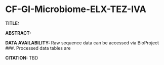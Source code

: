 # CF-GI-Microbiome-ELX-TEZ-IVA

**TITLE:** 

**ABSTRACT:**

**DATA AVAILABILITY:** Raw sequence data can be accessed via BioProject ###. Processed data tables are 

**CITATION:** TBD
